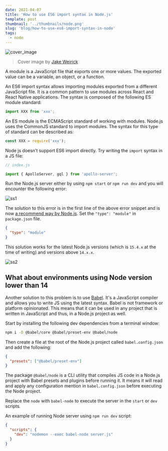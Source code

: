 ```yaml
---
date: 2021-04-07
title: 'How to use ES6 import syntax in Node.js'
template: post
thumbnail: '../thumbnails/node.png'
slug: 'blog/how-to-use-es6-import-syntax-in-node'
tags:
  - node
---
```


![cover_image](https://i.imgur.com/mztPVQI.png)

> Cover image by [Jake Weirick](https://unsplash.com/photos/Q_RBVFFXR_g)

A module is a JavaScript file that exports one or more values. The exported value can be a variable, an object, or a function.

An ES6 import syntax allows importing modules exported from a different JavaScript file. It is a common pattern to use modules across React and React Native applications. The syntax is composed of the following ES module standard:

```js
import XXX from 'xxx';
```

An ES module is the ECMAScript standard of working with modules. Node.js uses the CommonJS standard to import modules. The syntax for this type of standard can be described as:

```js
const XXX = require('xxx');
```

Node js doesn’t support ES6 import directly. Try writing the `import` syntax in a JS file:

```js
// index.js

import { ApolloServer, gql } from 'apollo-server';
```

Run the Node.js server either by using `npm start` or `npm run dev` and you will encounter the following error:

![ss1](https://i.imgur.com/lbHW7pl.png)

The solution to this error is in the first line of the above error snippet and is now [a recommend way by Node.js](https://nodejs.org/api/esm.html#esm_enabling). Set the `"type": "module"` in `package.json` file.

```json
{
  "type": "module"
}
```

This solution works for the latest Node.js versions (which is `15.4.x` at the time of writing) and versions above `14.x.x`.

![ss2](https://i.imgur.com/Mm92hul.png)

## What about environments using Node version lower than 14

Another solution to this problem is to use [Babel](https://babeljs.io/). It's a JavaScript compiler and allows you to write JS using the latest syntax. Babel is not framework or platform opinionated. This means that it can be used in any project that is written in JavaScript and thus, in a Node.js project as well.

Start by installing the following dev dependencies from a terminal window:

```bash
npm i -D @babel/core @babel/preset-env @babel/node
```

Then create a file at the root of the Node.js project called `babel.config.json` and add the following:

```json
{
  "presets": ["@babel/preset-env"]
}
```

The package `@babel/node` is a CLI utility that compiles JS code in a Node.js project with Babel presets and plugins before running it. It means it will read and apply any configuration mention in `babel.config.json` before executing the Node project.

Replace the `node` with `babel-node` to execute the server in the `start` or `dev` scripts.

An example of running Node server using `npm run dev` script:

```json
{
  "scripts": {
    "dev": "nodemon --exec babel-node server.js"
  }
}
```
